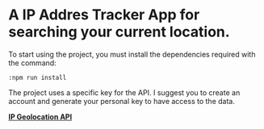 # A IP Addres Tracker App for searching your current location.

To start using the project, you must install the dependencies required with the command:

 ``:npm run install`` 

The project uses a specific key for the API. I suggest you to create an account and generate your personal key to have access to the data. 

   **[IP Geolocation API](https://geo.ipify.org/)**
